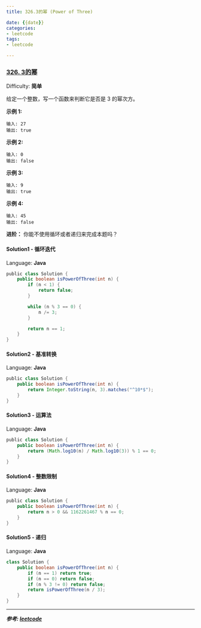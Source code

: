 ```yaml
---
title: 326.3的幂 (Power of Three)

date: {{date}}
categories:
- leetcode
tags:
- leetcode

---
```

### [326\. 3的幂](https://leetcode-cn.com/problems/power-of-three/)

Difficulty: **简单**


给定一个整数，写一个函数来判断它是否是 3 的幂次方。

**示例 1:**

```
输入: 27
输出: true
```

**示例 2:**

```
输入: 0
输出: false
```

**示例 3:**

```
输入: 9
输出: true
```

**示例 4:**

```
输入: 45
输出: false
```

**进阶：**
你能不使用循环或者递归来完成本题吗？


#### Solution1 - 循环迭代

Language: **Java**

```java
​public class Solution {
    public boolean isPowerOfThree(int n) {
        if (n < 1) {
            return false;
        }

        while (n % 3 == 0) {
            n /= 3;
        }

        return n == 1;
    }
}
```

#### Solution2 - 基准转换

Language: **Java**

```java
​public class Solution {
    public boolean isPowerOfThree(int n) {
        return Integer.toString(n, 3).matches("^10*$");
    }
}
```

#### Solution3 - 运算法

Language: **Java**

```java
​public class Solution {
    public boolean isPowerOfThree(int n) {
        return (Math.log10(n) / Math.log10(3)) % 1 == 0;
    }
}
```

#### Solution4 - 整数限制

Language: **Java**

```java
​public class Solution {
    public boolean isPowerOfThree(int n) {
        return n > 0 && 1162261467 % n == 0;
    }
}
```


#### Solution5 - 递归

Language: **Java**

```java
class Solution {
    public boolean isPowerOfThree(int n) {
        if (n == 1) return true;
        if (n == 0) return false;
        if (n % 3 != 0) return false;
        return isPowerOfThree(n / 3);
    }
}
```

---
***参考:
[leetcode](https://leetcode-cn.com/problems/power-of-three/solution/)***
